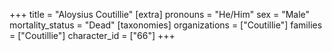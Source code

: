 +++
title = "Aloysius Coutillie"
[extra]
pronouns = "He/Him"
sex = "Male"
mortality_status = "Dead"
[taxonomies]
organizations = ["Coutillie"]
families = ["Coutillie"]
character_id = ["66"]
+++


